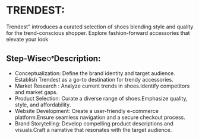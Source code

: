  # TRENDEST:
   Trendest" introduces a curated selection of  shoes blending style and quality for the trend-conscious shopper. Explore fashion-forward accessories that elevate your look

## Step-WiseꢀDescription:
  - Conceptualization: Define the brand identity and target audience. Establish Trendest as a go-to destination for trendy accessories.
  - Market Research  : Analyze current trends in shoes.Identify competitors and market gaps.
  - Product Selection: Curate a diverse range of  shoes.Emphasize quality, style, and affordability.
  - Website Development: Create a user-friendly e-commerce platform.Ensure seamless navigation and a secure   checkout  process.
  - Brand Storytelling:  Develop compelling product descriptions and visuals.Craft a narrative that resonates with the target audience.


